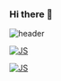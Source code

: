 ### Hi there 👋
![header](https://capsule-render.vercel.app/api?type=slice&color=auto&height=300&section=header&text=Yi%20Hanseul&fontSize=70)

[![JS](https://img.shields.io/badge/JavaScript-F7DF1E?style=flat-square&logo=JavaScript&logoColor=white)](https://github.com/YiHanSeul/momentum)

[![JS](https://img.shields.io/badge/HTML5-#E34F26?style=flat-square&logo=HTML5&logoColor=white)](https://github.com/YiHanSeul/youtube)

